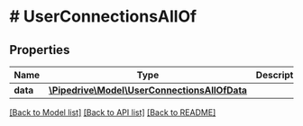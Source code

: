 # # UserConnectionsAllOf

## Properties

Name | Type | Description | Notes
------------ | ------------- | ------------- | -------------
**data** | [**\Pipedrive\Model\UserConnectionsAllOfData**](UserConnectionsAllOfData.md) |  | [optional]

[[Back to Model list]](../../README.md#models) [[Back to API list]](../../README.md#endpoints) [[Back to README]](../../README.md)
